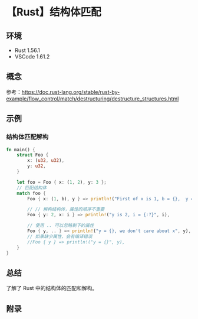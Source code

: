 # 【Rust】结构体匹配

## 环境

- Rust 1.56.1
- VSCode 1.61.2

## 概念

参考：<https://doc.rust-lang.org/stable/rust-by-example/flow_control/match/destructuring/destructure_structures.html>  

## 示例

### 结构体匹配解构

```rust
fn main() {
    struct Foo {
        x: (u32, u32),
        y: u32,
    }

    let foo = Foo { x: (1, 2), y: 3 };
    // 匹配结构体
    match foo {
        Foo { x: (1, b), y } => println!("First of x is 1, b = {},  y = {} ", b, y),

        // // 解构结构体，属性的顺序不重要
        Foo { y: 2, x: i } => println!("y is 2, i = {:?}", i),

        // 使用 .. 可以忽略剩下的属性
        Foo { y, .. } => println!("y = {}, we don't care about x", y),
        // 如果缺少属性，会有编译错误
        //Foo { y } => println!("y = {}", y),
    }
}
```

## 总结

了解了 Rust 中的结构体的匹配和解构。

## 附录
